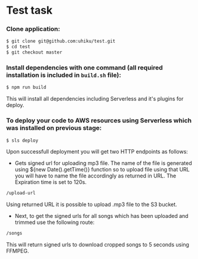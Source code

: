 # Test task

### Clone application:

```sh
$ git clone git@github.com:uhiku/test.git
$ cd test
$ git checkout master
```

### Install dependencies with one command (all required installation is included in `build.sh` file):

```sh
$ npm run build
```

This will install all dependencies including Serverless and it's plugins for deploy.

### To deploy your code to AWS resources using Serverless which was installed on previous stage:

```sh
$ sls deploy
```

Upon successfull deployment you will get two HTTP endpoints as follows:

- Gets signed url for uploading mp3 file. The name of the file is generated using \${new Date().getTime()} function so to upload file using that URL you will have to name the file accordingly as returned in URL. The Expiration time is set to 120s.

```sh
/upload-url
```

Using returned URL it is possible to upload .mp3 file to the S3 bucket.

- Next, to get the signed urls for all songs which has been uploaded and trimmed use the following route:

```sh
/songs
```

This will return signed urls to download cropped songs to 5 seconds using FFMPEG.
